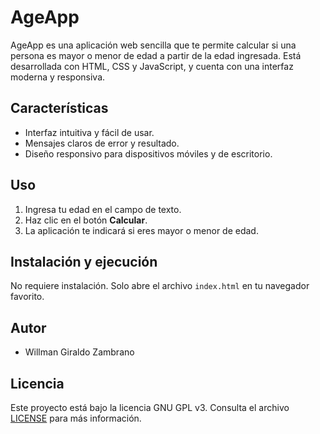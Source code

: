# AgeApp

AgeApp es una aplicación web sencilla que te permite calcular si una persona es mayor o menor de edad a partir de la edad ingresada. Está desarrollada con HTML, CSS y JavaScript, y cuenta con una interfaz moderna y responsiva.

## Características

- Interfaz intuitiva y fácil de usar.
- Mensajes claros de error y resultado.
- Diseño responsivo para dispositivos móviles y de escritorio.

## Uso

1. Ingresa tu edad en el campo de texto.
2. Haz clic en el botón **Calcular**.
3. La aplicación te indicará si eres mayor o menor de edad.

## Instalación y ejecución

No requiere instalación. Solo abre el archivo `index.html` en tu navegador favorito.


## Autor

- Willman Giraldo Zambrano

## Licencia

Este proyecto está bajo la licencia GNU GPL v3. Consulta el archivo [LICENSE](LICENSE) para más información.
